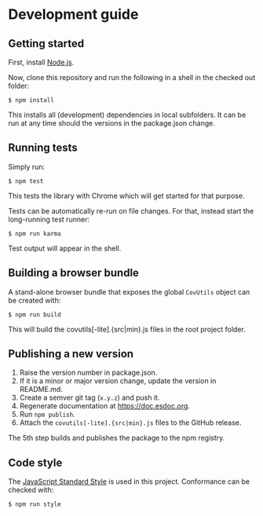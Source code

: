 # Development guide

## Getting started

First, install [Node.js](https://nodejs.org/download/).

Now, clone this repository and run the following in a shell in the checked out folder:
```
$ npm install
```

This installs all (development) dependencies in local subfolders.
It can be run at any time should the versions in the package.json change.

## Running tests

Simply run:
```
$ npm test
```

This tests the library with Chrome which will get started for that purpose.

Tests can be automatically re-run on file changes. For that, instead start the long-running test runner:
```
$ npm run karma
```
Test output will appear in the shell.

## Building a browser bundle

A stand-alone browser bundle that exposes the global `CovUtils` object can be created with:
```
$ npm run build
```
This will build the covutils[-lite].{src|min}.js files in the root project folder.

## Publishing a new version

1. Raise the version number in package.json.
2. If it is a minor or major version change, update the version in README.md.
3. Create a semver git tag (`x.y.z`) and push it.
4. Regenerate documentation at https://doc.esdoc.org.
5. Run `npm publish`.
6. Attach the `covutils[-lite].{src|min}.js` files to the GitHub release.

The 5th step builds and publishes the package to the npm registry.

## Code style

The [JavaScript Standard Style](http://standardjs.com) is used in this project.
Conformance can be checked with:
```
$ npm run style
```

